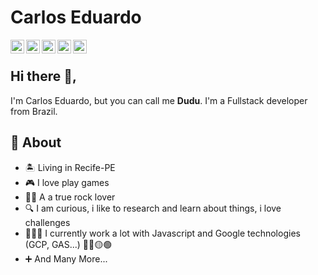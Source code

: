 # Carlos Eduardo
<a target="_blank" href="https://www.linkedin.com/in/carlos-eduardo-7240ab142">
  <img align="left" alt="LinkedIn" width="22px" src="https://cdn.jsdelivr.net/npm/simple-icons@v3/icons/linkedin.svg" />
</a>
<a target="_blank" href="https://api.whatsapp.com/send?phone=5581998566719">
  <img align="left" alt="Whatsapp" width="22px" src="https://cdn.jsdelivr.net/npm/simple-icons@v3/icons/whatsapp.svg" />
</a>
<a target="_blank" href="https://www.instagram.com/ehduardu/">
  <img align="left" alt="Instagram" width="22px" src="https://cdn.jsdelivr.net/npm/simple-icons@v3/icons/instagram.svg" />
</a>
<a target="_blank" href="https://dev.to/ehduardu">
  <img align="left" alt="Devto" width="22px" src="https://cdn.jsdelivr.net/npm/simple-icons@v3/icons/dev-dot-to.svg" />
</a>
<a target="_blank" href="mailto:dudsjrsilva@gmail.com">
  <img align="left" alt="Gmail" width="22px" src="https://cdn.jsdelivr.net/npm/simple-icons@v3/icons/gmail.svg" />
</a>
</br>

## Hi there 👋,           
I'm Carlos Eduardo, but you can call me **Dudu**.  I'm a Fullstack developer from Brazil.

## 🧐 About 

- 🏝️ Living in Recife-PE
- 🎮 I love play games
- 🤘🏻  A a true rock lover 
- 🔍 I am curious, i like to research and learn about things, i love challenges
- 👨🏻‍💻 I currently work a lot with Javascript and Google technologies (GCP, GAS...) 🔵🔴🟡🟢
- ➕ And Many More...

